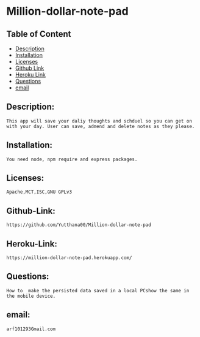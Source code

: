 # Million-dollar-note-pad


## Table of Content

- [Description](#Description)
- [Installation](#Installation)
- [Licenses](#Licenses)
- [Github Link](#Github-Link)
- [Heroku Link](#Heroku-Link)
- [Questions](#Questions)
- [email](#email)

## Description:
    This app will save your daliy thoughts and schduel so you can get on with your day. User can save, admend and delete notes as they please. 
## Installation:
    You need node, npm require and express packages.

## Licenses:
    Apache,MCT,ISC,GNU GPLv3

## Github-Link:
    https://github.com/Yutthana00/Million-dollar-note-pad

## Heroku-Link: 
    https://million-dollar-note-pad.herokuapp.com/ 

## Questions:
    How to  make the persisted data saved in a local PCshow the same in the mobile device.

## email:
    arf101293Gmail.com